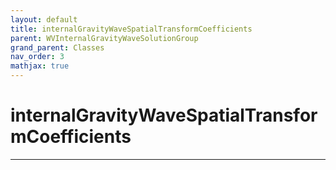 ```yaml
---
layout: default
title: internalGravityWaveSpatialTransformCoefficients
parent: WVInternalGravityWaveSolutionGroup
grand_parent: Classes
nav_order: 3
mathjax: true
---
```


#  internalGravityWaveSpatialTransformCoefficients




---

